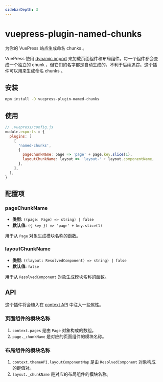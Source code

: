 ```yaml
---
sidebarDepth: 3
---
```


# vuepress-plugin-named-chunks <GitHubLink repo="vuepress/vuepress-community"/>

为你的 VuePress 站点生成命名 chunks 。

VuePress 使用 [dynamic import](https://webpack.js.org/guides/code-splitting/#dynamic-imports) 来加载页面组件和布局组件。每一个组件都会变成一个独立的 chunk ，但它们的名字都是自动生成的，不利于后续追踪。这个插件可以用来生成命名 chunks 。

## 安装

```sh
npm install -D vuepress-plugin-named-chunks
```

## 使用

```js
// .vuepress/config.js
module.exports = {
  plugins: [
    [
      'named-chunks',
      {
        pageChunkName: page => 'page' + page.key.slice(1),
        layoutChunkName: layout => 'layout-' + layout.componentName,
      },
    ],
  ],
}
```

## 配置项

### pageChunkName

- **类型:** `((page: Page) => string) | false`
- **默认值:** `({ key }) => 'page' + key.slice(1)`

用于从 `Page` 对象生成模块名称的函数。

### layoutChunkName

- **类型:** `((layout: ResolvedComponent) => string) | false`
- **默认值:** `false`

用于从 `ResolvedComponent` 对象生成模块名称的函数。

## API

这个插件将会植入在 [context API](https://vuepress.vuejs.org/zh/plugin/context-api.html) 中注入一些属性。

### 页面组件的模块名称

1. `context.pages` 是由 `Page` 对象构成的数组。
2. `page._chunkName` 是对应的页面组件的模块名称。

### 布局组件的模块名称

1. `context.themeAPI.layoutComponentMap` 是由 `ResolvedComponent` 对象构成的键值对。
2. `layout._chunkName` 是对应的布局组件的模块名称。
